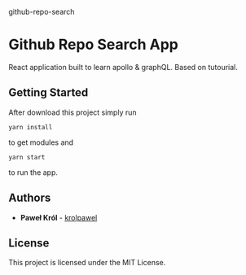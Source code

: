 github-repo-search
# Github Repo Search App

React application built to learn apollo & graphQL. Based on tutourial.

## Getting Started

After download this project simply run
```
yarn install
```
to get modules and 
```
yarn start
```
to run the app.

## Authors

* **Paweł Król** - [krolpawel](https://github.com/krolpawel)

## License

This project is licensed under the MIT License.
